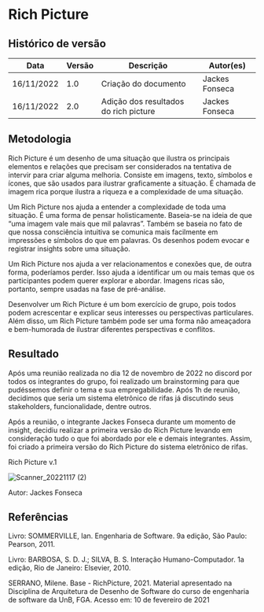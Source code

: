 # Rich Picture

## Histórico de versão

| Data       | Versão | Descrição                             | Autor(es)      |
| ---------- | ------ | ------------------------------------- | -------------- |
| 16/11/2022 | 1.0    | Criação do documento                  | Jackes Fonseca |
| 16/11/2022 | 2.0    | Adição dos resultados do rich picture | Jackes Fonseca |

## Metodologia

Rich Picture é um desenho de uma situação que ilustra os principais elementos e relações que precisam ser considerados na tentativa de intervir para criar alguma melhoria. Consiste em imagens, texto, símbolos e ícones, que são usados ​​para ilustrar graficamente a situação. É chamada de imagem rica porque ilustra a riqueza e a complexidade de uma situação.

Um Rich Picture nos ajuda a entender a complexidade de toda uma situação. É uma forma de pensar holisticamente. Baseia-se na ideia de que “uma imagem vale mais que mil palavras”. Também se baseia no fato de que nossa consciência intuitiva se comunica mais facilmente em impressões e símbolos do que em palavras. Os desenhos podem evocar e registrar insights sobre uma situação.

Um Rich Picture nos ajuda a ver relacionamentos e conexões que, de outra forma, poderíamos perder. Isso ajuda a identificar um ou mais temas que os participantes podem querer explorar e abordar. Imagens ricas são, portanto, sempre usadas na fase de pré-análise.

Desenvolver um Rich Picture é um bom exercício de grupo, pois todos podem acrescentar e explicar seus interesses ou perspectivas particulares. Além disso, um Rich Picture também pode ser uma forma não ameaçadora e bem-humorada de ilustrar diferentes perspectivas e conflitos.

## Resultado

Após uma reunião realizada no dia 12 de novembro de 2022 no discord por todos os integrantes do grupo, foi realizado um brainstorming para que pudéssemos definir o tema e sua empregabilidade. Após 1h de reunião, decidimos que seria um sistema eletrônico de rifas já discutindo seus stakeholders, funcionalidade, dentre outros.

Após a reunião, o integrante Jackes Fonseca durante um momento de insight, decidiu realizar a primeira versão do Rich Picture levando em consideração tudo o que foi abordado por ele e demais integrantes. Assim, foi criado a primeira versão do Rich Picture do sistema eletrônico de rifas.

<figcaption>Rich Picture v.1</figcaption>

![Scanner_20221117 (2)](https://user-images.githubusercontent.com/53023400/202565777-f483b5f7-3e88-4730-a158-6e8d93b31bf5.jpg)

<figcaption>Autor: Jackes Fonseca</figcaption>

## Referências

Livro: SOMMERVILLE, Ian. Engenharia de Software. 9a edição, São Paulo: Pearson, 2011.

Livro: BARBOSA, S. D. J.; SILVA, B. S. Interação Humano-Computador. 1a edição, Rio de Janeiro: Elsevier, 2010.

SERRANO, Milene. Base - RichPicture, 2021. Material apresentado na Disciplina de Arquitetura de Desenho de Software do curso de engenharia de software da UnB, FGA. Acesso em: 10 de fevereiro de 2021
